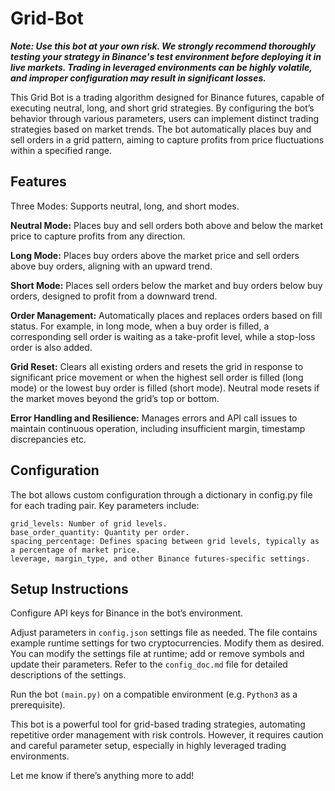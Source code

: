 # Grid-Bot

***Note: Use this bot at your own risk. We strongly recommend thoroughly testing your strategy in Binance's test environment before deploying it in live markets. Trading in leveraged environments can be highly volatile, and improper configuration may result in significant losses.***

This Grid Bot is a trading algorithm designed for Binance futures, capable of executing neutral, long, and short grid strategies. By configuring the bot’s behavior through various parameters, users can implement distinct trading strategies based on market trends. The bot automatically places buy and sell orders in a grid pattern, aiming to capture profits from price fluctuations within a specified range.

## Features
Three Modes: Supports neutral, long, and short modes.

**Neutral Mode:** Places buy and sell orders both above and below the market price to capture profits from any direction.

**Long Mode:** Places buy orders above the market price and sell orders above buy orders, aligning with an upward trend.

**Short Mode:** Places sell orders below the market and buy orders below buy orders, designed to profit from a downward trend.

**Order Management:** Automatically places and replaces orders based on fill status. For example, in long mode, when a buy order is filled, a corresponding sell order is waiting as a take-profit level, while a stop-loss order is also added.

**Grid Reset:** Clears all existing orders and resets the grid in response to significant price movement or when the highest sell order is filled (long mode) or the lowest buy order is filled (short mode). Neutral mode resets if the market moves beyond the grid’s top or bottom.

**Error Handling and Resilience:** Manages errors and API call issues to maintain continuous operation, including insufficient margin, timestamp discrepancies etc.

## Configuration
The bot allows custom configuration through a dictionary in config.py file for each trading pair. Key parameters include:
```
grid_levels: Number of grid levels.
base_order_quantity: Quantity per order.
spacing_percentage: Defines spacing between grid levels, typically as a percentage of market price.
leverage, margin_type, and other Binance futures-specific settings.
```

## Setup Instructions
Configure API keys for Binance in the bot’s environment.

Adjust parameters in ```config.json``` settings file as needed. The file contains example runtime settings for two cryptocurrencies. Modify them as desired. You can modify the settings file at runtime; add or remove symbols and update their parameters. Refer to the ```config_doc.md``` file for detailed descriptions of the settings.

Run the bot ```(main.py)``` on a compatible environment (e.g. ```Python3``` as a prerequisite).

This bot is a powerful tool for grid-based trading strategies, automating repetitive order management with risk controls. However, it requires caution and careful parameter setup, especially in highly leveraged trading environments.

Let me know if there’s anything more to add!
